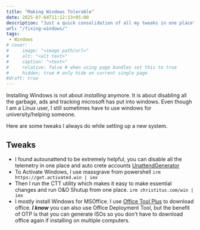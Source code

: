 ```yaml
---
title: "Making Windows Tolerable"
date: 2025-07-04T11:12:13+05:00
description: "Just a quick consolidation of all my tweaks in one place"
url: "/fixing-windows/"
tags:
 - Windows
# cover:
#     image: "<image path/url>"
#     alt: "<alt text>"
#     caption: "<text>"
#     relative: false # when using page bundles set this to true
#     hidden: true # only hide on current single page
#draft: true
---
```

Installing Windows is not about _installing_ anymore. It is about disabling all the garbage, ads and tracking microsoft has put into windows. Even though I am a Linux user, I still sometimes have to use windows for university/helping someone.

Here are some tweaks I always do while setting up a new system.
## Tweaks
* I found autounattend to be extremely helpful, you can disable all the telemetry in one place and auto crete accounts [UnattendGenerator](https://schneegans.de/windows/unattend-generator/)
* To Activate Windows, I use massgrave from powershell `irm https://get.activated.win | iex`
* Then I run the CTT utility which makes it easy to make essential changes and run O&O Shutup from one place. `irm christitus.com/win | iex`  
* I mostly install Windows for MSOffice. I use [Office Tool Plus](https://otp.landian.vip/en-us/) to download office. **_I know_** you can also use Office Deployment Tool, but the benefit of OTP is that you can generate ISOs so you don't have to download office again if installing on multiple computers.

